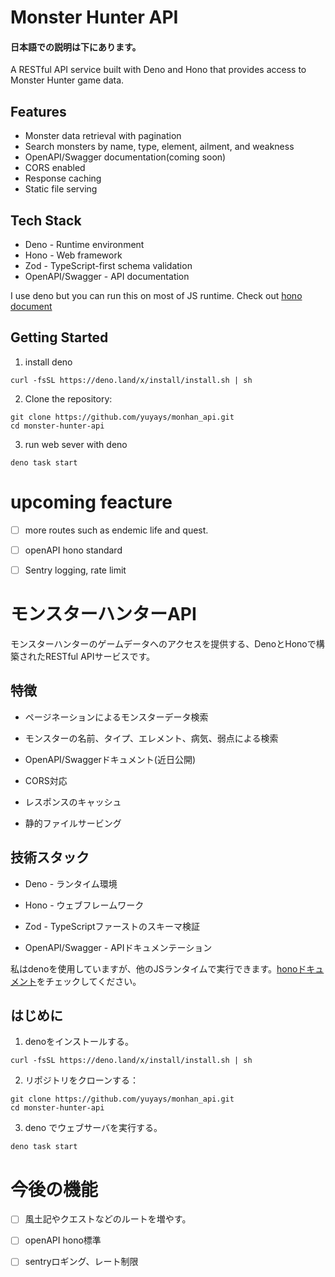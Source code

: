 # Monster Hunter API
#### 日本語での説明は下にあります。
A RESTful API service built with Deno and Hono that provides access to Monster Hunter game data.
## Features
- Monster data retrieval with pagination
- Search monsters by name, type, element, ailment, and weakness
- OpenAPI/Swagger documentation(coming soon)
- CORS enabled
- Response caching
- Static file serving

## Tech Stack
- Deno - Runtime environment
- Hono - Web framework
- Zod - TypeScript-first schema validation
- OpenAPI/Swagger - API documentation
  
I use deno but you can run this on most of JS runtime. Check out [hono document](https://hono.dev/docs/getting-started/basic)

## Getting Started

1. install deno
```
curl -fsSL https://deno.land/x/install/install.sh | sh
```
2. Clone the repository:
```
git clone https://github.com/yuyays/monhan_api.git
cd monster-hunter-api
```
3. run web sever with deno
```
deno task start
```
# upcoming feacture
- [ ] more routes such as endemic life and quest.
- [ ] openAPI hono standard
- [ ] Sentry logging, rate limit



# モンスターハンターAPI

モンスターハンターのゲームデータへのアクセスを提供する、DenoとHonoで構築されたRESTful APIサービスです。

## 特徴

- ページネーションによるモンスターデータ検索

- モンスターの名前、タイプ、エレメント、病気、弱点による検索

- OpenAPI/Swaggerドキュメント(近日公開)

- CORS対応

- レスポンスのキャッシュ

- 静的ファイルサービング


## 技術スタック

- Deno - ランタイム環境

- Hono - ウェブフレームワーク

- Zod - TypeScriptファーストのスキーマ検証

- OpenAPI/Swagger - APIドキュメンテーション

  

私はdenoを使用していますが、他のJSランタイムで実行できます。[honoドキュメント](https://hono.dev/docs/getting-started/basic)をチェックしてください。


## はじめに


1. denoをインストールする。

```
curl -fsSL https://deno.land/x/install/install.sh | sh
```

2. リポジトリをクローンする：

```
git clone https://github.com/yuyays/monhan_api.git
cd monster-hunter-api
```

3. deno でウェブサーバを実行する。

```
deno task start
```

# 今後の機能

- [ ] 風土記やクエストなどのルートを増やす。

- [ ] openAPI hono標準

- [ ] sentryロギング、レート制限
